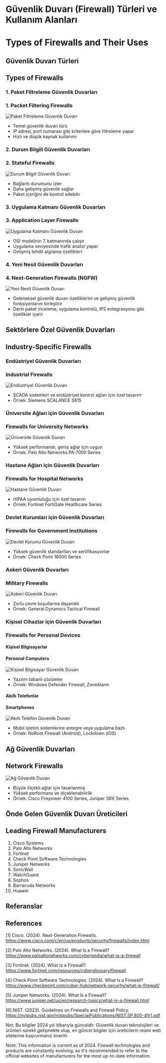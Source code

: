 # Güvenlik Duvarı (Firewall) Türleri ve Kullanım Alanları
# Types of Firewalls and Their Uses

## Güvenlik Duvarı Türleri
## Types of Firewalls

### 1. Paket Filtreleme Güvenlik Duvarları
### 1. Packet Filtering Firewalls

![Paket Filtreleme Güvenlik Duvarı](packet_filtering_firewall_image_placeholder)

- Temel güvenlik duvarı türü
- IP adresi, port numarası gibi kriterlere göre filtreleme yapar
- Hızlı ve düşük kaynak kullanımı

### 2. Durum Bilgili Güvenlik Duvarları
### 2. Stateful Firewalls

![Durum Bilgili Güvenlik Duvarı](stateful_firewall_image_placeholder)

- Bağlantı durumunu izler
- Daha gelişmiş güvenlik sağlar
- Paket içeriğini de kontrol edebilir

### 3. Uygulama Katmanı Güvenlik Duvarları
### 3. Application Layer Firewalls

![Uygulama Katmanı Güvenlik Duvarı](application_layer_firewall_image_placeholder)

- OSI modelinin 7. katmanında çalışır
- Uygulama seviyesinde trafik analizi yapar
- Gelişmiş tehdit algılama özellikleri

### 4. Yeni Nesil Güvenlik Duvarları
### 4. Next-Generation Firewalls (NGFW)

![Yeni Nesil Güvenlik Duvarı](ngfw_image_placeholder)

- Geleneksel güvenlik duvarı özelliklerini ve gelişmiş güvenlik fonksiyonlarını birleştirir
- Derin paket inceleme, uygulama kontrolü, IPS entegrasyonu gibi özellikler içerir

## Sektörlere Özel Güvenlik Duvarları
## Industry-Specific Firewalls

### Endüstriyel Güvenlik Duvarları
### Industrial Firewalls

![Endüstriyel Güvenlik Duvarı](industrial_firewall_image_placeholder)

- SCADA sistemleri ve endüstriyel kontrol ağları için özel tasarım
- Örnek: Siemens SCALANCE S615

### Üniversite Ağları için Güvenlik Duvarları
### Firewalls for University Networks

![Üniversite Güvenlik Duvarı](university_firewall_image_placeholder)

- Yüksek performanslı, geniş ağlar için uygun
- Örnek: Palo Alto Networks PA-7000 Series

### Hastane Ağları için Güvenlik Duvarları
### Firewalls for Hospital Networks

![Hastane Güvenlik Duvarı](hospital_firewall_image_placeholder)

- HIPAA uyumluluğu için özel tasarım
- Örnek: Fortinet FortiGate Healthcare Series

### Devlet Kurumları için Güvenlik Duvarları
### Firewalls for Government Institutions

![Devlet Kurumu Güvenlik Duvarı](government_firewall_image_placeholder)

- Yüksek güvenlik standartları ve sertifikasyonlar
- Örnek: Check Point 16000 Series

### Askeri Güvenlik Duvarları
### Military Firewalls

![Askeri Güvenlik Duvarı](military_firewall_image_placeholder)

- Zorlu çevre koşullarına dayanıklı
- Örnek: General Dynamics Tactical Firewall

### Kişisel Cihazlar için Güvenlik Duvarları
### Firewalls for Personal Devices

#### Kişisel Bilgisayarlar
#### Personal Computers

![Kişisel Bilgisayar Güvenlik Duvarı](personal_pc_firewall_image_placeholder)

- Yazılım tabanlı çözümler
- Örnek: Windows Defender Firewall, ZoneAlarm

#### Akıllı Telefonlar
#### Smartphones

![Akıllı Telefon Güvenlik Duvarı](smartphone_firewall_image_placeholder)

- Mobil işletim sistemlerine entegre veya uygulama bazlı
- Örnek: NoRoot Firewall (Android), Lockdown (iOS)

## Ağ Güvenlik Duvarları
## Network Firewalls

![Ağ Güvenlik Duvarı](network_firewall_image_placeholder)

- Büyük ölçekli ağlar için tasarlanmış
- Yüksek performans ve ölçeklenebilirlik
- Örnek: Cisco Firepower 4100 Series, Juniper SRX Series

## Önde Gelen Güvenlik Duvarı Üreticileri
## Leading Firewall Manufacturers

1. Cisco Systems
2. Palo Alto Networks
3. Fortinet
4. Check Point Software Technologies
5. Juniper Networks
6. SonicWall
7. WatchGuard
8. Sophos
9. Barracuda Networks
10. Huawei

## Referanslar
## References

[1] Cisco. (2024). Next-Generation Firewalls. https://www.cisco.com/c/en/us/products/security/firewalls/index.html

[2] Palo Alto Networks. (2024). What Is a Firewall? https://www.paloaltonetworks.com/cyberpedia/what-is-a-firewall

[3] Fortinet. (2024). What Is a Firewall? https://www.fortinet.com/resources/cyberglossary/firewall

[4] Check Point Software Technologies. (2024). What Is a Firewall? https://www.checkpoint.com/cyber-hub/network-security/what-is-firewall/

[5] Juniper Networks. (2024). What Is a Firewall? https://www.juniper.net/us/en/research-topics/what-is-a-firewall.html

[6] NIST. (2023). Guidelines on Firewalls and Firewall Policy. https://nvlpubs.nist.gov/nistpubs/SpecialPublications/NIST.SP.800-41r1.pdf

Not: Bu bilgiler 2024 yılı itibarıyla günceldir. Güvenlik duvarı teknolojileri ve ürünleri sürekli gelişmekte olup, en güncel bilgiler için üreticilerin resmi web sitelerine başvurmanız önerilir.

Note: This information is current as of 2024. Firewall technologies and products are constantly evolving, so it's recommended to refer to the official websites of manufacturers for the most up-to-date information.
